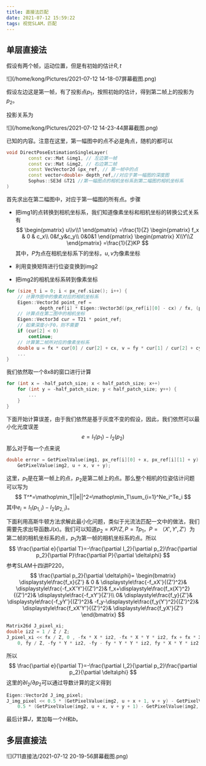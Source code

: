 ```yaml
---
title: 直接法匹配
date: 2021-07-12 15:59:22
tags: 视觉SLAM，匹配
---
```


## 单层直接法

假设有两个帧，运动位置，但是有初始的估计$R,t$

![](/home/kong/Pictures/2021-07-12 14-18-07屏幕截图.png)

假设左边这是第一帧，有了投影点$p_1$，按照初始的估计，得到第二帧上的投影为$p_2$。

投影关系为

![](/home/kong/Pictures/2021-07-12 14-23-44屏幕截图.png)

已知的内容。注意在这里，第一幅图中的点不必是角点，随机的都可以

```c++
void DirectPoseEstimationSingleLayer(
        const cv::Mat &img1, // 左边第一帧
        const cv::Mat &img2, // 右边第二帧
        const VecVector2d &px_ref, // 第一帧中的点
        const vector<double> depth_ref,//对应于第一幅图的深度图
        Sophus::SE3d &T21 //第一幅图点的相机坐标系到第二幅图的相机坐标系
)
```

首先求出在第二幅图中，对应于第一幅图的所有点。步骤

- 把img1的点转换到相机坐标系，我们知道像素坐标和相机坐标的转换公式关系有
  $$
  \begin{pmatrix}
  u\\v\\1 
  \end{pmatrix}
  =\frac{1}{Z}
  \begin{pmatrix}
  f_x & 0 & c_x\\
  0&f_y&c_y\\
  0&0&1
  \end{pmatrix}
  \begin{pmatrix}
  X\\Y\\Z
  \end{pmatrix}
  =\frac{1}{Z}KP
  $$
  其中，$P$为点在相机坐标系下的坐标，$u,v$为像素坐标

- 利用变换矩阵进行位姿变换到img2

- 把img2的相机坐标系转到像素坐标

```c++
for (size_t i = 0; i < px_ref.size(); i++) {
    // 计算作图中的像素对应的相机坐标系
    Eigen::Vector3d point_ref = 
            depth_ref[i] * Eigen::Vector3d((px_ref[i][0] - cx) / fx, (px_ref[i][1] - cy) / fy, 1);
    // 计算点在第二图中的相机坐标
    Eigen::Vector3d cur = T21 * point_ref;
    // 如果深度小于0，则不需要
    if (cur[2] < 0)
        continue;
    // 计算第二帧所对应的像素坐标系
    double u = fx * cur[0] / cur[2] + cx, v = fy * cur[1] / cur[2] + cy;
    ...
}
```

我们依然取一个8x8的窗口进行计算

```c++
for (int x = -half_patch_size; x < half_patch_size; x++)
    for (int y = -half_patch_size; y < half_patch_size; y++) {
		...    
    }
}
```

下面开始计算误差，由于我们依然是基于灰度不变的假设，因此，我们依然可以最小化光度误差
$$
e=I_1(p_1)-I_2(p_2)
$$
那么对于每一个点来说

```c++
double error = GetPixelValue(img1, px_ref[i][0] + x, px_ref[i][1] + y) - 
    GetPixelValue(img2, u + x, v + y);
```



这里，$p_1$是在第一帧上的点，$p_2$是第二帧上的点。那么整个相机的位姿估计问题可以写为
$$
T^*=\mathop\min_T||e||^2=\mathop\min_T\sum_{i=1}^Ne_i^Te_i
$$
其中$e_i=I_1(p_{1,i})-I_2(p_{2,i})$。

下面利用高斯牛顿方法求解此最小化问题，类似于光流法匹配一文中的做法，我们需要先求出导函数$J(x)$。我们可以知道$p_2=KP/Z,P=Tp_1$，$P=（X',Y',Z'）$为第二帧的相机坐标系的点，$p_1$为第一帧的相机坐标系的点。所以
$$
\frac{\partial e}{\partial T}=-\frac{\partial I_2}{\partial p_2}\frac{\partial p_2}{\partial P}\frac{\partial P}{\partial \delta\phi}
$$
参考SLAM十四讲P220，
$$
\frac{\partial p_2}{\partial \delta\phi}=
\begin{bmatrix}
\displaystyle\frac{f_x}{Z'} & 0 & \displaystyle\frac{-f_xX'}{(Z')^2}& \displaystyle\frac{-f_xX'Y'}{(Z')^2}& f_x+\displaystyle\frac{f_x(X')^2}{(Z')^2}& \displaystyle\frac{-f_xY'}{Z'}\\
0& \displaystyle\frac{f_y}{Z'}& \displaystyle\frac{-f_yY'}{(Z')^2}& -f_y-\displaystyle\frac{f_y(Y')^2}{(Z')^2}& \displaystyle\frac{f_xX'Y'}{(Z')^2}& \displaystyle\frac{f_yX'}{Z'}
\end{bmatrix}
$$

```c++
Matrix26d J_pixel_xi;
double iz2 = 1 / Z / Z;
J_pixel_xi << fx / Z, 0 , -fx * X * iz2, -fx * X * Y * iz2, fx + fx * X * X * iz2, - fx * Y / Z,
	0, fy / Z, -fy * Y * iz2, -fy - fy * Y * Y * iz2, fy * X * Y * iz2, fy * X / Z;
```

所以
$$
\frac{\partial e}{\partial T}=-\frac{\partial I_2}{\partial p_2}\frac{\partial p_2}{\partial \delta\phi}
$$
这里的${\partial I_2}/{\partial p_2}$可以通过导数计算的定义得到

```c++
Eigen::Vector2d J_img_pixel;
J_img_pixel << 0.5 * (GetPixelValue(img2, u + x + 1, v + y) - GetPixelValue(img2, u + x - 1, v + y)),
	0.5 * (GetPixelValue(img2, u + x, v + y + 1) - GetPixelValue(img2, u + x, v + y - 1));
```

最后计算$J$，累加每一个$H$和$b$。

## 多层直接法

![](711直接法/2021-07-12 20-19-56屏幕截图.png)